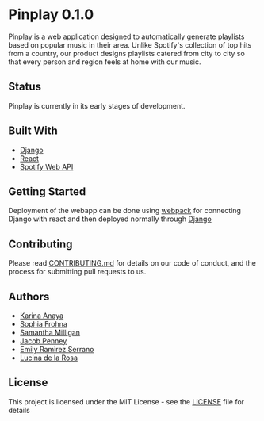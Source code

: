 # Pinplay 0.1.0
Pinplay is a web application designed to automatically generate playlists based on popular music in their area. Unlike Spotify's collection of top hits from a country, our product designs playlists catered from city to city so that every person and region feels at home with our music.

## Status 
Pinplay is currently in its early stages of development. 

## Built With
* [Django](https://www.djangoproject.com/)
* [React](https://reactjs.org/)
* [Spotify Web API](https://developer.spotify.com/documentation/web-api/)

## Getting Started 
Deployment of the webapp can be done using [webpack](https://webpack.js.org/) for connecting Django with react and then deployed normally through [Django](https://docs.djangoproject.com/en/3.1/howto/deployment/)

## Contributing
Please read [CONTRIBUTING.md](CONTRIBUTING.md) for details on our code of conduct, and the process for submitting pull requests to us.

## Authors
* [Karina Anaya](https://github.com/kaa468)
* [Sophia Frohna](https://github.com/sfrohna)
* [Samantha Milligan](https://github.com/samantha-milligan)
* [Jacob Penney](https://github.com/jmp458)
* [Emily Ramirez Serrano](https://github.com/emily-ramirez)
* [Lucina de la Rosa](https://github.com/halcyonsystem)

## License
This project is licensed under the MIT License - see the [LICENSE](LICENSE) file for details
